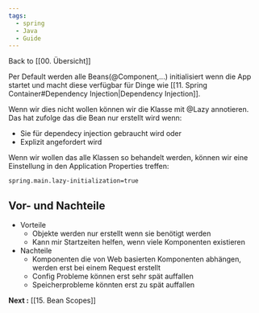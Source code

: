 ```yaml
---
tags:
  - spring
  - Java
  - Guide
---
```

Back to [[00. Übersicht]]

Per Default werden alle Beans(@Component,...) initialisiert wenn die App startet und macht diese verfügbar für Dinge wie [[11. Spring Container#Dependency Injection|Dependency Injection]].

Wenn wir dies nicht wollen können wir die Klasse mit @Lazy annotieren. Das hat zufolge das die Bean nur erstellt wird wenn:
- Sie für dependecy injection gebraucht wird oder
- Explizit angefordert wird

Wenn wir wollen das alle Klassen so behandelt werden, können wir eine Einstellung in den Application Properties treffen:

```properties
spring.main.lazy-initialization=true
```

## Vor- und Nachteile

- Vorteile
	- Objekte werden nur erstellt wenn sie benötigt werden
	- Kann mir Startzeiten helfen, wenn viele Komponenten existieren
- Nachteile
	- Komponenten die von Web basierten Komponenten abhängen, werden erst bei einem Request erstellt
	- Config Probleme können erst sehr spät auffallen
	- Speicherprobleme könnten erst zu spät auffallen

**Next :** [[15. Bean Scopes]]